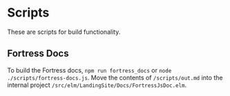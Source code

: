 # Scripts

These are scripts for build functionality.

## Fortress Docs

To build the Fortress docs, `npm run fortress_docs` or `node ./scripts/fortress-docs.js`. Move the contents of `/scripts/out.md` into the internal project `/src/elm/LandingSite/Docs/FortressJsDoc.elm`.
